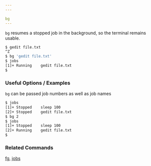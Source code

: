 ```yaml
---
---

bg
---
```


`bg` resumes a stopped job in the background, so the terminal remains usable.

~~~ bash
$ gedit file.txt
^Z
$ bg 'gedit file.txt'
$ jobs
[1]+ Running    gedit file.txt
$
~~~

<!--more-->

### Useful Options / Examples

`bg` can be passed job numbers as well as job names

~~~ bash
$ jobs
[1]+ Stopped    sleep 100
[2]+ Stopped    gedit file.txt
$ bg 2
$ jobs
[1]+ Stopped    sleep 100
[2]+ Running    gedit file.txt
$
~~~

### Related Commands
[fg](../commands/fg), [jobs](../commands/jobs)


